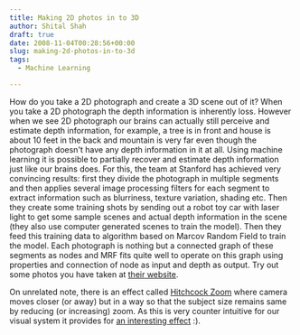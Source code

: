 ```yaml
---
title: Making 2D photos in to 3D
author: Shital Shah
draft: true
date: 2008-11-04T00:28:56+00:00
slug: making-2d-photos-in-to-3d
tags:
  - Machine Learning

---
```

How do you take a 2D photograph and create a 3D scene out of it? When you take a 2D photograph the depth information is inherently loss. However when we see 2D photograph our brains can actually still perceive and estimate depth information, for example, a tree is in front and house is about 10 feet in the back and mountain is very far even though the photograph doesn't have any depth information in it at all. Using machine learning it is possible to partially recover and estimate depth information just like our brains does. For this, the team at Stanford has achieved very convincing results: first they divide the photograph in multiple segments and then applies several image processing filters for each segment to extract information such as blurriness, texture variation, shading etc. Then they create some training shots by sending out a robot toy car with laser light to get some sample scenes and actual depth information in the scene (they also use computer generated scenes to train the model). Then they feed this training data to algorithm based on Marcov Random Field to train the model. Each photograph is nothing but a connected graph of these segments as nodes and MRF fits quite well to operate on this graph using properties and connection of node as input and depth as output. Try out some photos you have taken at [their website][1].

On unrelated note, there is an effect called [Hitchcock Zoom][2] where camera moves closer (or away) but in a way so that the subject size remains same by reducing (or increasing) zoom. As this is very counter intuitive for our visual system it provides for [an interesting effect][3] :).

 [1]: http://make3d.stanford.edu/
 [2]: http://en.wikipedia.org/wiki/Dolly_zoom
 [3]: http://www.youtube.com/watch?v=R3W2BgM5N3A